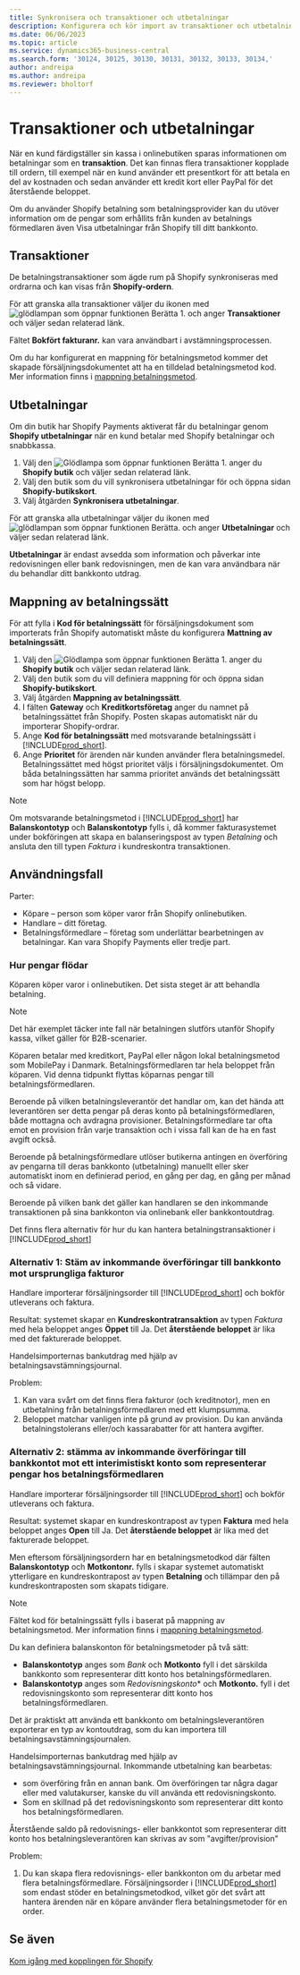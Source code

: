 ```yaml
---
title: Synkronisera och transaktioner och utbetalningar
description: Konfigurera och kör import av transaktioner och utbetalningar från Shopify.
ms.date: 06/06/2023
ms.topic: article
ms.service: dynamics365-business-central
ms.search.form: '30124, 30125, 30130, 30131, 30132, 30133, 30134,'
author: andreipa
ms.author: andreipa
ms.reviewer: bholtorf
---
```


# <a name="transactions-and-payouts"></a>Transaktioner och utbetalningar

När en kund färdigställer sin kassa i onlinebutiken sparas informationen om betalningar som en **transaktion**. Det kan finnas flera transaktioner kopplade till ordern, till exempel när en kund använder ett presentkort för att betala en del av kostnaden och sedan använder ett kredit kort eller PayPal för det återstående beloppet.

Om du använder Shopify betalning som betalningsprovider kan du utöver information om de pengar som erhållits från kunden av betalnings förmedlaren även Visa utbetalningar från Shopify till ditt bankkonto.

## <a name="transactions"></a>Transaktioner

De betalningstransaktioner som ägde rum på Shopify synkroniseras med ordrarna och kan visas från **Shopify-ordern**.

För att granska alla transaktioner väljer du ikonen med ![glödlampan som öppnar funktionen Berätta 1.](../media/ui-search/search_small.png "Berätta för mig vad du vill göra") och anger **Transaktioner** och väljer sedan relaterad länk.

Fältet **Bokfört fakturanr.** kan vara användbart i avstämningsprocessen.

Om du har konfigurerat en mappning för betalningsmetod kommer det skapade försäljningsdokumentet att ha en tilldelad betalningsmetod kod. Mer information finns i [mappning betalningsmetod](#payment-method-mapping).

## <a name="payouts"></a>Utbetalningar

Om din butik har Shopify Payments aktiverat får du betalningar genom **Shopify utbetalningar** när en kund betalar med Shopify betalningar och snabbkassa.

1. Välj den ![Glödlampa som öppnar funktionen Berätta 1.](../media/ui-search/search_small.png "Berätta för mig vad du vill göra") anger du **Shopify butik** och väljer sedan relaterad länk.
2. Välj den butik som du vill synkronisera utbetalningar för och öppna sidan **Shopify-butikskort**.
3. Välj åtgärden **Synkronisera utbetalningar**.

För att granska alla utbetalningar väljer du ikonen med ![glödlampan som öppnar funktionen Berätta.](../media/ui-search/search_small.png "Berätta för mig vad du vill göra") och anger **Utbetalningar** och väljer sedan relaterad länk.

**Utbetalningar** är endast avsedda som information och påverkar inte redovisningen eller bank redovisningen, men de kan vara användbara när du behandlar ditt bankkonto utdrag.

## <a name="payment-method-mapping"></a>Mappning av betalningssätt

För att fylla i **Kod för betalningssätt** för försäljningsdokument som importerats från Shopify automatiskt måste du konfigurera **Mattning av betalningssätt**.

1. Välj den ![Glödlampa som öppnar funktionen Berätta 1.](../media/ui-search/search_small.png "Berätta vad du vill göra") anger du **Shopify butik** och väljer sedan relaterad länk.
2. Välj den butik som du vill definiera mappning för och öppna sidan **Shopify-butikskort**.
3. Välj åtgärden **Mappning av betalningssätt**.
4. I fälten **Gateway** och **Kreditkortsföretag** anger du namnet på betalningssättet från Shopify. Posten skapas automatiskt när du importerar Shopify-ordrar.
5. Ange **Kod för betalningssätt** med motsvarande betalningssätt i [!INCLUDE[prod_short](../includes/prod_short.md)].
6. Ange **Prioritet** för ärenden när kunden använder flera betalningsmedel. Betalningssättet med högst prioritet väljs i försäljningsdokumentet. Om båda betalningssätten har samma prioritet används det betalningssätt som har högst belopp.

> [!NOTE]  
> Om motsvarande betalningsmetod i [!INCLUDE[prod_short](../includes/prod_short.md)] har **Balanskontotyp** och **Balanskontotyp** fylls i, då kommer fakturasystemet under bokföringen att skapa en balanseringspost av typen *Betalning* och ansluta den till typen *Faktura* i kundreskontra transaktionen.

## <a name="use-cases"></a>Användningsfall
  
Parter:

* Köpare – person som köper varor från Shopify onlinebutiken.
* Handlare – ditt företag.
* Betalningsförmedlare – företag som underlättar bearbetningen av betalningar. Kan vara Shopify Payments eller tredje part.

### <a name="how-money-flows"></a>Hur pengar flödar

Köparen köper varor i onlinebutiken. Det sista steget är att behandla betalning.

>[!NOTE]
> Det här exemplet täcker inte fall när betalningen slutförs utanför Shopify kassa, vilket gäller för B2B-scenarier.
  
Köparen betalar med kreditkort, PayPal eller någon lokal betalningsmetod som MobilePay i Danmark. Betalningsförmedlaren tar hela beloppet från köparen. Vid denna tidpunkt flyttas köparnas pengar till betalningsförmedlaren.

Beroende på vilken betalningsleverantör det handlar om, kan det hända att leverantören ser detta pengar på deras konto på betalningsförmedlaren, både mottagna och avdragna provisioner. Betalningsförmedlare tar ofta emot en provision från varje transaktion och i vissa fall kan de ha en fast avgift också.
  
Beroende på betalningsförmedlare utlöser butikerna antingen en överföring av pengarna till deras bankkonto (utbetalning) manuellt eller sker automatiskt inom en definierad period, en gång per dag, en gång per månad och så vidare.
  
Beroende på vilken bank det gäller kan handlaren se den inkommande transaktionen på sina bankkonton via onlinebank eller bankkontoutdrag.

Det finns flera alternativ för hur du kan hantera betalningstransaktioner i [!INCLUDE[prod_short](../includes/prod_short.md)]
  
### <a name="option-1-reconcile-incoming-transfers-to-bank-account-against-original-invoices"></a>Alternativ 1: Stäm av inkommande överföringar till bankkonto mot ursprungliga fakturor
  
Handlare importerar försäljningsorder till [!INCLUDE[prod_short](../includes/prod_short.md)] och bokför utleverans och faktura.

Resultat: systemet skapar en **Kundreskontratransaktion** av typen *Faktura* med hela beloppet anges **Öppet** till Ja. Det **återstående beloppet** är lika med det fakturerade beloppet.

Handelsimporternas bankutdrag med hjälp av betalningsavstämningsjournal.

Problem:

1. Kan vara svårt om det finns flera fakturor (och kreditnotor), men en utbetalning från betalningsförmedlaren med ett klumpsumma.
2. Beloppet matchar vanligen inte på grund av provision. Du kan använda betalningstolerans eller/och kassarabatter för att hantera avgifter.

### <a name="option-2-reconcile-incoming-transfers-to-bank-account-against-interim-account-representing-money-at-the-payment-provider"></a>Alternativ 2: stämma av inkommande överföringar till bankkontot mot ett interimistiskt konto som representerar pengar hos betalningsförmedlaren
  
Handlare importerar försäljningsorder till [!INCLUDE[prod_short](../includes/prod_short.md)] och bokför utleverans och faktura.
  
Resultat: systemet skapar en kundreskontrapost av typen **Faktura** med hela beloppet anges **Open** till Ja. Det **återstående beloppet** är lika med det fakturerade beloppet.

Men eftersom försäljningsordern har en betalningsmetodkod där fälten **Balanskontotyp** och **Motkontonr.** fylls i skapar systemet automatiskt ytterligare en kundreskontrapost av typen **Betalning** och tillämpar den på kundreskontraposten som skapats tidigare.

>[!NOTE]
> Fältet kod för betalningssätt fylls i baserat på mappning av betalningsmetod. Mer information finns i [mappning betalningsmetod](#payment-method-mapping).
  
Du kan definiera balanskonton för betalningsmetoder på två sätt:

* **Balanskontotyp** anges som *Bank* och **Motkonto** fyll i det särskilda bankkonto som representerar ditt konto hos betalningsförmedlaren.
* **Balanskontotyp** anges som *Redovisningskonto** och **Motkonto.** fyll i det redovisningskonto som representerar ditt konto hos betalningsförmedlaren.

Det är praktiskt att använda ett bankkonto om betalningsleverantören exporterar en typ av kontoutdrag, som du kan importera till betalningsavstämningsjournalen.

Handelsimporternas bankutdrag med hjälp av betalningsavstämningsjournal. Inkommande utbetalning kan bearbetas:

* som överföring från en annan bank. Om överföringen tar några dagar eller med valutakurser, kanske du vill använda ett redovisningskonto.
* Som en skillnad på det redovisningskonto som representerar ditt konto hos betalningsförmedlaren.
  
Återstående saldo på redovisnings- eller bankkontot som representerar ditt konto hos betalningsleverantören kan skrivas av som "avgifter/provision"

Problem:

1. Du kan skapa flera redovisnings- eller bankkonton om du arbetar med flera betalningsförmedlare. Försäljningsorder i [!INCLUDE[prod_short](../includes/prod_short.md)] som endast stöder en betalningsmetodkod, vilket gör det svårt att hantera ärenden när en köpare använder flera betalningsmetoder för en order.

## <a name="see-also"></a>Se även

[Kom igång med kopplingen för Shopify](get-started.md)  
